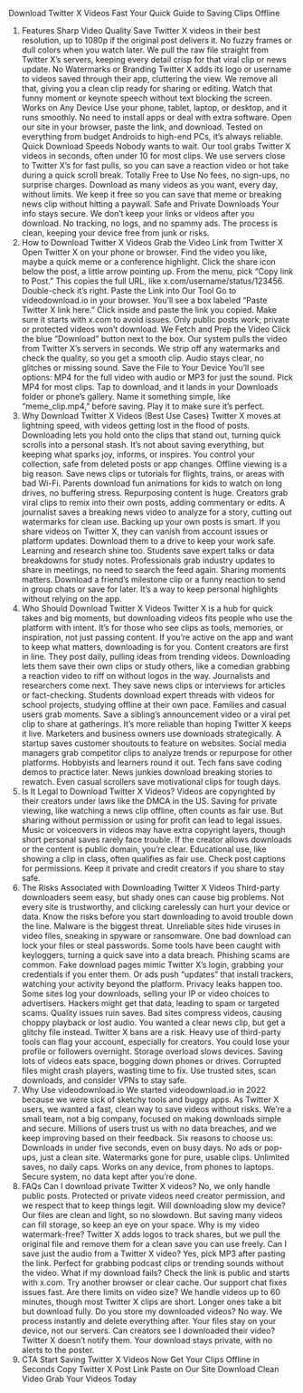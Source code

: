 Download Twitter X Videos Fast
Your Quick Guide to Saving Clips Offline
1. Features
Sharp Video Quality
Save Twitter X videos in their best resolution, up to 1080p if the original post delivers it. No fuzzy frames or dull colors when you watch later. We pull the raw file straight from Twitter X’s servers, keeping every detail crisp for that viral clip or news update.
No Watermarks or Branding
Twitter X adds its logo or username to videos saved through their app, cluttering the view. We remove all that, giving you a clean clip ready for sharing or editing. Watch that funny moment or keynote speech without text blocking the screen.
Works on Any Device
Use your phone, tablet, laptop, or desktop, and it runs smoothly. No need to install apps or deal with extra software. Open our site in your browser, paste the link, and download. Tested on everything from budget Androids to high-end PCs, it’s always reliable.
Quick Download Speeds
Nobody wants to wait. Our tool grabs Twitter X videos in seconds, often under 10 for most clips. We use servers close to Twitter X’s for fast pulls, so you can save a reaction video or hot take during a quick scroll break.
Totally Free to Use
No fees, no sign-ups, no surprise charges. Download as many videos as you want, every day, without limits. We keep it free so you can save that meme or breaking news clip without hitting a paywall.
Safe and Private Downloads
Your info stays secure. We don’t keep your links or videos after you download. No tracking, no logs, and no spammy ads. The process is clean, keeping your device free from junk or risks.
2. How to Download Twitter X Videos
Grab the Video Link from Twitter X
Open Twitter X on your phone or browser. Find the video you like, maybe a quick meme or a conference highlight. Click the share icon below the post, a little arrow pointing up. From the menu, pick “Copy link to Post.” This copies the full URL, like x.com/username/status/123456. Double-check it’s right.
Paste the Link into Our Tool
Go to videodownload.io in your browser. You’ll see a box labeled “Paste Twitter X link here.” Click inside and paste the link you copied. Make sure it starts with x.com to avoid issues. Only public posts work; private or protected videos won’t download.
We Fetch and Prep the Video
Click the blue “Download” button next to the box. Our system pulls the video from Twitter X’s servers in seconds. We strip off any watermarks and check the quality, so you get a smooth clip. Audio stays clear, no glitches or missing sound.
Save the File to Your Device
You’ll see options: MP4 for the full video with audio or MP3 for just the sound. Pick MP4 for most clips. Tap to download, and it lands in your Downloads folder or phone’s gallery. Name it something simple, like “meme_clip.mp4,” before saving. Play it to make sure it’s perfect.
3. Why Download Twitter X Videos (Best Use Cases)
Twitter X moves at lightning speed, with videos getting lost in the flood of posts. Downloading lets you hold onto the clips that stand out, turning quick scrolls into a personal stash. It’s not about saving everything, but keeping what sparks joy, informs, or inspires. You control your collection, safe from deleted posts or app changes.
Offline viewing is a big reason. Save news clips or tutorials for flights, trains, or areas with bad Wi-Fi. Parents download fun animations for kids to watch on long drives, no buffering stress.
Repurposing content is huge. Creators grab viral clips to remix into their own posts, adding commentary or edits. A journalist saves a breaking news video to analyze for a story, cutting out watermarks for clean use.
Backing up your own posts is smart. If you share videos on Twitter X, they can vanish from account issues or platform updates. Download them to a drive to keep your work safe.
Learning and research shine too. Students save expert talks or data breakdowns for study notes. Professionals grab industry updates to share in meetings, no need to search the feed again.
Sharing moments matters. Download a friend’s milestone clip or a funny reaction to send in group chats or save for later. It’s a way to keep personal highlights without relying on the app.
4. Who Should Download Twitter X Videos
Twitter X is a hub for quick takes and big moments, but downloading videos fits people who use the platform with intent. It’s for those who see clips as tools, memories, or inspiration, not just passing content. If you’re active on the app and want to keep what matters, downloading is for you.
Content creators are first in line. They post daily, pulling ideas from trending videos. Downloading lets them save their own clips or study others, like a comedian grabbing a reaction video to riff on without logos in the way.
Journalists and researchers come next. They save news clips or interviews for articles or fact-checking. Students download expert threads with videos for school projects, studying offline at their own pace.
Families and casual users grab moments. Save a sibling’s announcement video or a viral pet clip to share at gatherings. It’s more reliable than hoping Twitter X keeps it live.
Marketers and business owners use downloads strategically. A startup saves customer shoutouts to feature on websites. Social media managers grab competitor clips to analyze trends or repurpose for other platforms.
Hobbyists and learners round it out. Tech fans save coding demos to practice later. News junkies download breaking stories to rewatch. Even casual scrollers save motivational clips for tough days.
5. Is It Legal to Download Twitter X Videos?
Videos are copyrighted by their creators under laws like the DMCA in the US. Saving for private viewing, like watching a news clip offline, often counts as fair use. But sharing without permission or using for profit can lead to legal issues. Music or voiceovers in videos may have extra copyright layers, though short personal saves rarely face trouble.
If the creator allows downloads or the content is public domain, you’re clear. Educational use, like showing a clip in class, often qualifies as fair use. Check post captions for permissions. Keep it private and credit creators if you share to stay safe.
6. The Risks Associated with Downloading Twitter X Videos
Third-party downloaders seem easy, but shady ones can cause big problems. Not every site is trustworthy, and clicking carelessly can hurt your device or data. Know the risks before you start downloading to avoid trouble down the line.
Malware is the biggest threat. Unreliable sites hide viruses in video files, sneaking in spyware or ransomware. One bad download can lock your files or steal passwords. Some tools have been caught with keyloggers, turning a quick save into a data breach.
Phishing scams are common. Fake download pages mimic Twitter X’s login, grabbing your credentials if you enter them. Or ads push “updates” that install trackers, watching your activity beyond the platform.
Privacy leaks happen too. Some sites log your downloads, selling your IP or video choices to advertisers. Hackers might get that data, leading to spam or targeted scams.
Quality issues ruin saves. Bad sites compress videos, causing choppy playback or lost audio. You wanted a clear news clip, but get a glitchy file instead.
Twitter X bans are a risk. Heavy use of third-party tools can flag your account, especially for creators. You could lose your profile or followers overnight.
Storage overload slows devices. Saving lots of videos eats space, bogging down phones or drives. Corrupted files might crash players, wasting time to fix.
Use trusted sites, scan downloads, and consider VPNs to stay safe.
7. Why Use videodownload.io
We started videodownload.io in 2022 because we were sick of sketchy tools and buggy apps. As Twitter X users, we wanted a fast, clean way to save videos without risks. We’re a small team, not a big company, focused on making downloads simple and secure. Millions of users trust us with no data breaches, and we keep improving based on their feedback.
Six reasons to choose us:
Downloads in under five seconds, even on busy days.
No ads or pop-ups, just a clean site.
Watermarks gone for pure, usable clips.
Unlimited saves, no daily caps.
Works on any device, from phones to laptops.
Secure system, no data kept after you’re done.
8. FAQs
Can I download private Twitter X videos?
No, we only handle public posts. Protected or private videos need creator permission, and we respect that to keep things legit.
Will downloading slow my device?
Our files are clean and light, so no slowdown. But saving many videos can fill storage, so keep an eye on your space.
Why is my video watermark-free?
Twitter X adds logos to track shares, but we pull the original file and remove them for a clean save you can use freely.
Can I save just the audio from a Twitter X video?
Yes, pick MP3 after pasting the link. Perfect for grabbing podcast clips or trending sounds without the video.
What if my download fails?
Check the link is public and starts with x.com. Try another browser or clear cache. Our support chat fixes issues fast.
Are there limits on video size?
We handle videos up to 60 minutes, though most Twitter X clips are short. Longer ones take a bit but download fully.
Do you store my downloaded videos?
No way. We process instantly and delete everything after. Your files stay on your device, not our servers.
Can creators see I downloaded their video?
Twitter X doesn’t notify them. Your download stays private, with no alerts to the poster.
9. CTA
Start Saving Twitter X Videos Now
Get Your Clips Offline in Seconds
Copy Twitter X Post Link
Paste on Our Site
Download Clean Video
Grab Your Videos Today
